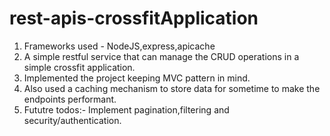 # rest-apis-crossfitApplication
1. Frameworks used - NodeJS,express,apicache
2. A simple restful service that can manage the CRUD operations in a simple crossfit application.
3. Implemented the project keeping MVC pattern in mind.
4. Also used a caching mechanism to store data for sometime to make the endpoints performant.
5. Fututre todos:- Implement pagination,filtering and security/authentication.
